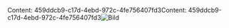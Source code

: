 <span data-ttu-id="87387-101">Content: 459ddcb9-c17d-4ebd-972c-4fe756407fd3</span><span class="sxs-lookup"><span data-stu-id="87387-101">Content: 459ddcb9-c17d-4ebd-972c-4fe756407fd3</span></span>![Bild](c5fbba68-f69a-4521-b143-6e897512e053.png)
